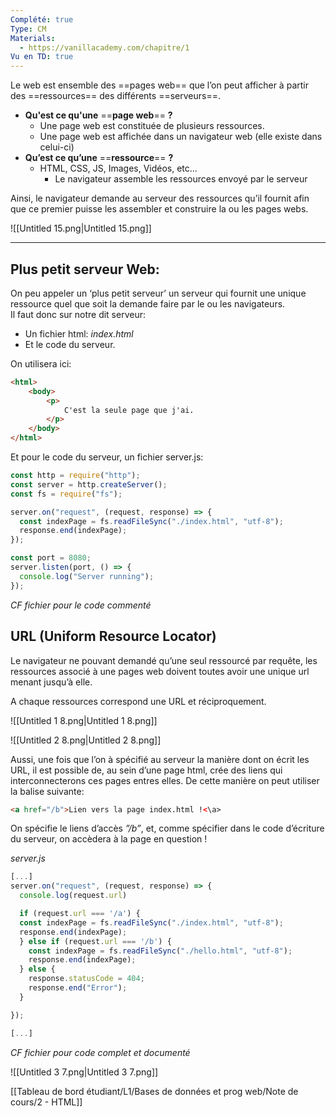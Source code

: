 ```yaml
---
Complété: true
Type: CM
Materials:
  - https://vanillacademy.com/chapitre/1
Vu en TD: true
---
```

Le web est ensemble des ==pages web== que l’on peut afficher à partir des ==ressources== des différents ==serveurs==.

- **Qu'est ce qu'une** ==**page web**== **?**
    - Une page web est constituée de plusieurs ressources.
    - Une page web est affichée dans un navigateur web (elle existe dans celui-ci)
- **Qu’est ce qu’une** ==**ressource**== **?**
    - HTML, CSS, JS, Images, Vidéos, etc…
        - Le navigateur assemble les ressources envoyé par le serveur

  

Ainsi, le navigateur demande au serveur des ressources qu’il fournit afin que ce premier puisse les assembler et construire la ou les pages webs.

![[Untitled 15.png|Untitled 15.png]]

---

## Plus petit serveur Web:

On peu appeler un ‘plus petit serveur’ un serveur qui fournit une unique ressource quel que soit la demande faire par le ou les navigateurs.  
Il faut donc sur notre dit serveur:  

- Un fichier html: _index.html_
- Et le code du serveur.

  

On utilisera ici:

```HTML
<html>
    <body>
        <p>
            C'est la seule page que j'ai.
        </p>
    </body>
</html>
```

Et pour le code du serveur, un fichier server.js:

```JavaScript
const http = require("http"); 
const server = http.createServer(); 
const fs = require("fs");

server.on("request", (request, response) => {
  const indexPage = fs.readFileSync("./index.html", "utf-8"); 
  response.end(indexPage); 
});

const port = 8080;
server.listen(port, () => {
  console.log("Server running");
});
```

_CF fichier pour le code commenté_

  

## URL (**Uniform Resource Locator)**

Le navigateur ne pouvant demandé qu’une seul ressourcé par requête, les ressources associé à une pages web doivent toutes avoir une unique url menant jusqu’à elle.

A chaque ressources correspond une URL et réciproquement.

![[Untitled 1 8.png|Untitled 1 8.png]]

![[Untitled 2 8.png|Untitled 2 8.png]]

Aussi, une fois que l’on à spécifié au serveur la manière dont on écrit les URL, il est possible de, au sein d’une page html, crée des liens qui interconnecterons ces pages entres elles. De cette manière on peut utiliser la balise suivante:

```HTML
<a href="/b">Lien vers la page index.html !<\a>
```

On spécifie le liens d’accès _”/b”_, et, comme spécifier dans le code d’écriture du serveur, on accèdera à la page en question !  
  

_server.js_

```JavaScript
[...]
server.on("request", (request, response) => {
  console.log(request.url)

  if (request.url === '/a') {
  const indexPage = fs.readFileSync("./index.html", "utf-8"); 
  response.end(indexPage);
  } else if (request.url === '/b') {
    const indexPage = fs.readFileSync("./hello.html", "utf-8"); 
    response.end(indexPage); 
  } else {
    response.statusCode = 404;
    response.end("Error");
  }

});

[...]
```

_CF fichier pour code complet et documenté_

![[Untitled 3 7.png|Untitled 3 7.png]]

[[Tableau de bord étudiant/L1/Bases de données et prog web/Note de cours/2 - HTML]]